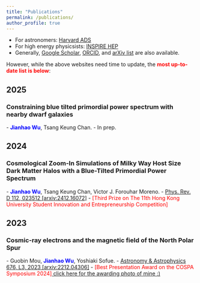 ```yaml
---
title: "Publications"
permalink: /publications/
author_profile: true
---
```

- For astronomers: [Harvard ADS](https://ui.adsabs.harvard.edu/search/q=orcid%3A0009-0000-7431-7885&sort=date+desc)
- For high energy physicsists: [INSPIRE HEP](https://inspirehep.net/authors/2685932)  
- Generally, [Google Scholar](https://scholar.google.com/citations?user=hxR2VSsAAAAJ&hl=zh-CN&authuser=2), [ORCID](https://orcid.org/0009-0000-7431-7885), and [arXiv list](https://arxiv.org/a/wu_j_12.html) are also available.

However, while the above websites need time to update, the <strong><span style="color: red;">most up-to-date list is below</span></strong>:

## 2025

<h3>Constraining blue tilted primordial power spectrum with nearby dwarf galaxies</h3>
- <span> <strong><span style="color: blue;">Jianhao Wu</span></strong>, Tsang Keung Chan.</span>
- <span> In prep.</span>

## 2024

<h3>Cosmological Zoom-In Simulations of Milky Way Host Size Dark Matter Halos with a Blue-Tilted Primordial Power Spectrum</h3>
- <span> <strong><span style="color: blue;">Jianhao Wu</span></strong>, Tsang Keung Chan, Victor J. Forouhar Moreno.</span>
- <a href="https://doi.org/10.1103/59fw-974t">Phys. Rev. D 112, 023512 [arxiv:2412.16072]</a>
- <span style="color: red;">[Third Prize on The 11th Hong Kong University Student Innovation and Entrepreneurship Competition]</span>

## 2023

<h3>Cosmic-ray electrons and the magnetic field of the North Polar Spur</h3>
- <span> Guobin Mou, <strong><span style="color: blue;">Jianhao Wu</span></strong>, Yoshiaki Sofue. </span>
- <a href="https://doi.org/10.1051/0004-6361/202245401">Astronomy & Astrophysics 676, L3, 2023 [arxiv:2212.04306]</a>
- <span style="color: red;">[Best Presentation Award on the COSPA Symposium 2024]</span><a href="https://indico.itp.ac.cn/event/198/page/88-photos-downloads-and-announcements"> click here for the awarding photo of mine :)</a>